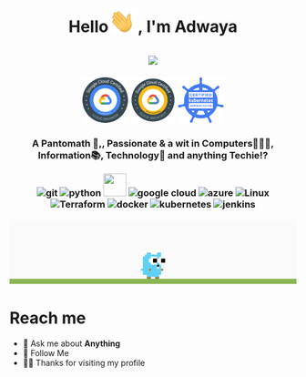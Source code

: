 <!--
**adwaya/adwaya** is a ✨ _special_ ✨ repository because its `README.md` (this file) appears on your GitHub profile.

Here are some ideas to get you started:

- 🔭 I’m currently working on ...
- 🌱 I’m currently learning ...
- 👯 I’m looking to collaborate on ...
- 🤔 I’m looking for help with ...
- 💬 Ask me about ...
- 📫 How to reach me: ...
- 😄 Pronouns: ...
- ⚡ Fun fact: ...
-->

<h1 align="center"> Hello <img width="45" src="logos/hello.gif">, I'm Adwaya </h1>
<h2 align="center"> <img width="105" src="https://content.invisioncic.com/p289038/monthly_2020_05/down-arrow.gif.2334a39d67e5b91259e4cfa75b153941.gif"> </h2>


<p align="center">
  <img src="logos/ace.png" width="80" height="80" />
  <img src="logos/pca.png" width="80" height="80" />
  <img src="logos/cka.png" width="80" height="80" />
</p>

<h3 align="center">A Pantomath 🦾,, Passionate & a wit in Computers👨🏻‍💻, Information📚, Technology📱 and anything Techie⁉️
<p align="center">
 <img src="https://img.icons8.com/color/48/000000/git.png" alt="git" width="40" height="40"/>
 <!-- <img src="https://www.vectorlogo.zone/logos/golang/golang-ar21.svg" alt="Go" height="40"/> -->
 <img src="https://img.icons8.com/color/48/000000/python.png" alt="python" width="40" height="40"/>
 <img src="https://img.icons8.com/color/452/amazon-web-services.png" width="40" height="40" />
 <img src="https://img.icons8.com/color/48/000000/google-cloud-platform.png" alt="google cloud"  width="40" height="40" />
 <img src="https://img.icons8.com/color/48/000000/azure-1.png" alt="azure"  width="40" height="40" />
 <img src="https://img.icons8.com/color/48/000000/linux.png" alt="Linux"  width="40" height="40" />
 <img src="https://i.pinimg.com/originals/28/ec/74/28ec7440a57536eebad2931517aa1cce.png" alt="Terraform"  width="40" height="40"/>
 <img src="https://img.icons8.com/color/48/000000/docker.png" alt="docker"  width="40" height="40" />
 <img src="https://img.icons8.com/color/48/000000/kubernetes.svg" alt="kubernetes"  width="40" height="40" />
 <img src="https://img.icons8.com/color/48/000000/jenkins.png" alt="jenkins"  width="40" height="40" />

<p align="center">
   <img src="logos/gogif.gif" width="1200" alt="gogif" />
</p>

# Reach me
- 💬 Ask me about **Anything**
- 👣 Follow Me
- 🙏🏻 Thanks for visiting my profile

